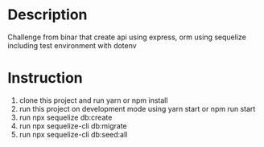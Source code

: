 # Description
Challenge from binar that create api using express, orm using sequelize including test environment with dotenv

# Instruction

1. clone this project and run yarn or npm install
2. run this project on development mode using yarn start or npm run start
3. run npx sequelize db:create
4. run npx sequelize-cli db:migrate
5. run npx sequelize-cli db:seed:all
